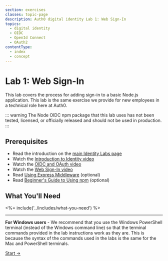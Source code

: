 ```yaml
---
section: exercises
classes: topic-page
description: Auth0 digital identity Lab 1: Web Sign-In
topics:
  - digital identity
  - OIDC
  - OpenId Connect
  - OAuth2
contentType:
  - index
  - concept
---
```

# Lab 1: Web Sign-In

This lab covers the process for adding sign-in to a basic Node.js application. This lab is the same exercise we provide for new employees in a technical role here at Auth0.

::: warning
The Node OIDC npm package that this lab uses has not been tested, licensed, or officially released and should not be used in production.
:::

## Prerequisites

- Read the introduction on the [main Identity Labs page](/identity-labs)
- Watch the [Introduction to Identity video](/videos/learn-identity/01-introduction-to-identity)
- Watch the [OIDC and OAuth video](/videos/learn-identity/02-oidc-and-oauth)
- Watch the [Web Sign-In video](/videos/learn-identity/03-web-sign-in)
- Read [Using Express Middleware](https://expressjs.com/en/guide/using-middleware.html) (optional)
- Read [Beginner's Guide to Using npm](https://nodesource.com/blog/an-absolute-beginners-guide-to-using-npm/) (optional)

## What You'll Need

<%= include('../includes/what-you-need') %>

---

**For Windows users** - We recommend that you use the Windows PowerShell terminal (instead of the Windows command line) so that the terminal commands provided in the lab instructions work as they are. This is because the syntax of the commands used in the labs is the same for the Mac and PowerShell terminals.

<a href="/identity-labs/01-web-sign-in/exercise-01" class="btn btn-transparent">Start →</a>
